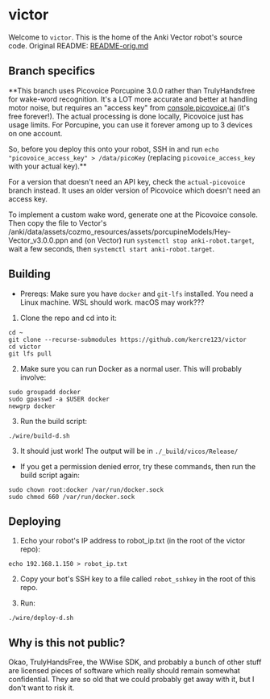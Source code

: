 # victor

Welcome to `victor`. This is the home of the Anki Vector robot's source code. Original README: [README-orig.md](/README-orig.md)

## Branch specifics

**This branch uses Picovoice Porcupine 3.0.0 rather than TrulyHandsfree for wake-word recognition. It's a LOT more accurate and better at handling motor noise, but requires an "access key" from [console.picovoice.ai](https://console.picovoice.ai/) (it's free forever!). The actual processing is done locally, Picovoice just has usage limits. For Porcupine, you can use it forever among up to 3 devices on one account.

So, before you deploy this onto your robot, SSH in and run `echo "picovoice_access_key" > /data/picoKey` (replacing `picovoice_access_key` with your actual key).**

For a version that doesn't need an API key, check the `actual-picovoice` branch instead. It uses an older version of Picovoice which doesn't need an access key.

To implement a custom wake word, generate one at the Picovoice console. Then copy the file to Vector's /anki/data/assets/cozmo_resources/assets/porcupineModels/Hey-Vector_v3.0.0.ppn and (on Vector) run `systemctl stop anki-robot.target`, wait a few seconds, then `systemctl start anki-robot.target`.

## Building

 - Prereqs: Make sure you have `docker` and `git-lfs` installed. You need a Linux machine. WSL should work. macOS may work???

1. Clone the repo and cd into it:

```
cd ~
git clone --recurse-submodules https://github.com/kercre123/victor
cd victor
git lfs pull
```

2. Make sure you can run Docker as a normal user. This will probably involve:

```
sudo groupadd docker
sudo gpasswd -a $USER docker
newgrp docker
```

3. Run the build script:
```
./wire/build-d.sh
```

3. It should just work! The output will be in `./_build/vicos/Release/`

- If you get a permission denied error, try these commands, then run the build script again:
```
sudo chown root:docker /var/run/docker.sock
sudo chmod 660 /var/run/docker.sock
```


## Deploying

1. Echo your robot's IP address to robot_ip.txt (in the root of the victor repo):

```
echo 192.168.1.150 > robot_ip.txt
```

2. Copy your bot's SSH key to a file called `robot_sshkey` in the root of this repo.

3. Run:

```
./wire/deploy-d.sh
```

## Why is this not public?

Okao, TrulyHandsFree, the WWise SDK, and probably a bunch of other stuff are licensed pieces of software which really should remain somewhat confidential. They are so old that we could probably get away with it, but I don't want to risk it.
